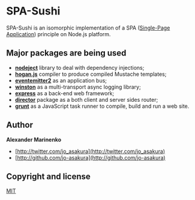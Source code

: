 # SPA-Sushi

SPA-Sushi is an isomorphic implementation of a SPA ([Single-Page Application](http://en.wikipedia.org/wiki/Single-page_application)) principle on Node.js platform.

## Major packages are being used

- **[nodeject](https://github.com/LlamaSantos/Nodeject)** library to deal with dependency injections;
- **[hogan.js](https://github.com/twitter/hogan.js)** compiler to produce compiled Mustache templates;
- **[eventemitter2](https://github.com/hij1nx/EventEmitter2)** as an application bus;
- **[winston](https://github.com/flatiron/winston)** as a multi-transport async logging library;
- **[express](https://github.com/visionmedia/express)** as a back-end web framework;
- **[director](https://github.com/flatiron/director)** package as a both client and server sides router;
- **[grunt](https://github.com/gruntjs/)** as a JavaScript task runner to compile, build and run a web site.

## Author

**Alexander Marinenko**

+ [http://twitter.com/jo_asakura](http://twitter.com/jo_asakura)
+ [http://github.com/jo-asakura](http://github.com/jo-asakura)

## Copyright and license

[MIT](LICENSE.md)